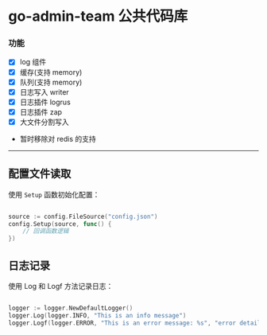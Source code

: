 # go-admin-team 公共代码库

### 功能

- [x] log 组件
- [x] 缓存(支持 memory)
- [x] 队列(支持 memory)
- [x] 日志写入 writer
- [x] 日志插件 logrus
- [x] 日志插件 zap
- [x] 大文件分割写入

- 暂时移除对 redis 的支持

---

## 配置文件读取

使用 `Setup` 函数初始化配置：

```go

source := config.FileSource("config.json")
config.Setup(source, func() {
    // 回调函数逻辑
})
```

## 日志记录

使用 Log 和 Logf 方法记录日志：

```go

logger := logger.NewDefaultLogger()
logger.Log(logger.INFO, "This is an info message")
logger.Logf(logger.ERROR, "This is an error message: %s", "error details")
```
